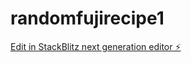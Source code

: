 # randomfujirecipe1

[Edit in StackBlitz next generation editor ⚡️](https://stackblitz.com/~/github.com/canardu1/randomfujirecipe1)